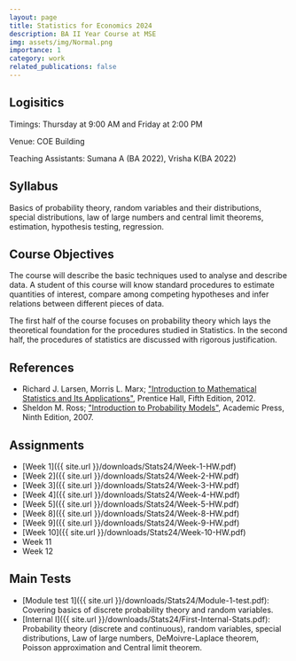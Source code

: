 ```yaml
---
layout: page
title: Statistics for Economics 2024
description: BA II Year Course at MSE
img: assets/img/Normal.png
importance: 1
category: work
related_publications: false
---
```


## Logisitics 

Timings: Thursday at 9:00 AM and Friday at 2:00 PM

Venue: COE Building

Teaching Assistants: Sumana A (BA 2022), Vrisha K(BA 2022)

## Syllabus

Basics of probability theory, random variables and their distributions, special distributions, law of large numbers and central limit theorems, estimation, hypothesis testing, regression.

## Course Objectives

The course will describe the basic techniques used to analyse and describe data. A student of this course will know standard procedures to estimate quantities of interest, compare among competing hypotheses and infer relations between different pieces of data. 

The first half of the course focuses on probability theory which lays the theoretical foundation for the procedures studied in Statistics. In the second half, the procedures of statistics are discussed with rigorous justification.  
## References


- Richard J. Larsen, Morris L. Marx; ["Introduction to Mathematical Statistics and Its Applications"](https://www.google.co.in/books/edition/An_Introduction_to_Mathematical_Statisti/tZdbRAAACAAJ?hl=en), Prentice Hall, Fifth Edition, 2012.
- Sheldon M. Ross; ["Introduction to Probability Models"](https://www.google.co.in/books/edition/Introduction_to_Probability_Models/1uxBwhAb_zYC?hl=en&gbpv=0), Academic Press, Ninth Edition, 2007.

## Assignments


- [Week 1]({{ site.url }}/downloads/Stats24/Week-1-HW.pdf)
- [Week 2]({{ site.url }}/downloads/Stats24/Week-2-HW.pdf)
- [Week 3]({{ site.url }}/downloads/Stats24/Week-3-HW.pdf)
- [Week 4]({{ site.url }}/downloads/Stats24/Week-4-HW.pdf)
- [Week 5]({{ site.url }}/downloads/Stats24/Week-5-HW.pdf)
- [Week 8]({{ site.url }}/downloads/Stats24/Week-8-HW.pdf)
- [Week 9]({{ site.url }}/downloads/Stats24/Week-9-HW.pdf)
- [Week 10]({{ site.url }}/downloads/Stats24/Week-10-HW.pdf)
- Week 11
- Week 12

## Main Tests

- [Module test 1]({{ site.url }}/downloads/Stats24/Module-1-test.pdf): Covering basics of discrete probability theory and random variables.
- [Internal I]({{ site.url }}/downloads/Stats24/First-Internal-Stats.pdf): Probability theory (discrete and continuous), random variables, special distributions, Law of large numbers, DeMoivre-Laplace theorem, Poisson approximation and Central limit theorem.